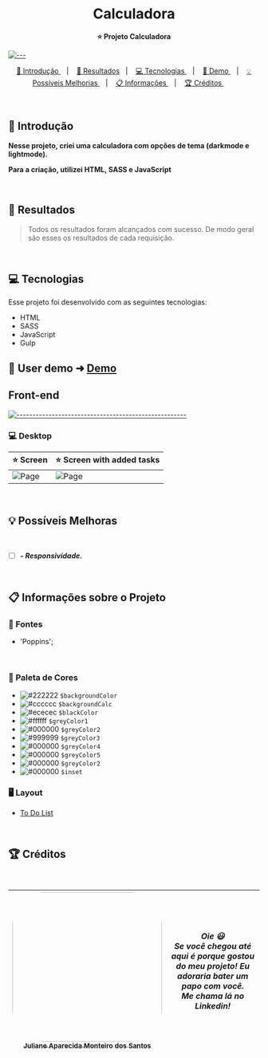 <p align="center">
</p>

<h1 align="center"> Calculadora  </h1>

<p align="center">
  <b> ⭐ Projeto Calculadora </b></br>
</p>

[![---](https://raw.githubusercontent.com/andreasbm/readme/master/assets/lines/colored.png)](#table-of-contents)

<p align="center">
  <a href="#Introdução"> 🧩 Introdução </a>&nbsp;&nbsp;&nbsp;|&nbsp;&nbsp;&nbsp;
  <a href="#Resultados"> 🚀 Resultados</a>&nbsp;&nbsp;&nbsp;|&nbsp;&nbsp;&nbsp;
  <a href="#Tecnologias"> 💻 Tecnologias </a>&nbsp;&nbsp;&nbsp;|&nbsp;&nbsp;&nbsp;
  <a href="#Demo"> 📲 Demo </a>&nbsp;&nbsp;&nbsp;|&nbsp;&nbsp;&nbsp;
  <a href="#Ideias">💡 Possíveis Melhorias </a>&nbsp;&nbsp;&nbsp;|&nbsp;&nbsp;&nbsp;
  <a href="#Informações">📋 Informações </a>&nbsp;&nbsp;&nbsp;|&nbsp;&nbsp;&nbsp;
  <a href="#Creditos"> 🏆 Créditos </a>&nbsp;&nbsp;&nbsp;&nbsp;&nbsp;&nbsp;
</p>

<br/>

<a id="Introdução"></a>

## 🧩 Introdução

   <p>  <b> Nesse projeto, criei uma calculadora com opções de tema (darkmode e lightmode).  </b></p>  
   <p>  <b> Para a criação, utilizei HTML, SASS e JavaScript  </b></p>

<br/>

<a id="Resultados"></a>

## 🚀 Resultados

> Todos os resultados foram alcançados com sucesso. De modo geral são esses os resultados de cada requisição.

<br/>

<a id="Tecnologias"></a>

## 💻 Tecnologias

Esse projeto foi desenvolvido com as seguintes tecnologias:

- HTML
- SASS
- JavaScript
- Gulp
  <br/>

<a id="Demo"></a>

## 📲 User demo ➜ [Demo](https://calculadora-jet-nine.vercel.app/)

## Front-end

</summary>

[![-----------------------------------------------------](https://raw.githubusercontent.com/andreasbm/readme/master/assets/lines/colored.png)](#table-of-contents)

### 💻 Desktop

| ⭐ Screen                                                                               | ⭐ Screen with added tasks                                                                                  |
| --------------------------------------------------------------------------------------- | ----------------------------------------------------------------------------------------------------------- |
| ![Page](https://github.com/JulianeMonteiro/ToDo-Gulp/blob/main/source/images/readme-img.png)| ![Page](https://github.com/JulianeMonteiro/ToDo-Gulp/blob/main/source/images/tasks.png)|

<br />

<a id="Ideias"></a>

## 💡 Possíveis Melhoras

<br />

- [ ] **_- Responsividade._**

<br />

<a id="Informações"></a>

## 📋 Informações sobre o Projeto

### 🔡 Fontes

- 'Poppins';

  <br />

### 🎨 Paleta de Cores

- ![#222222](https://placehold.co/15x15/333333/333333.png) `$backgroundColor`
- ![#cccccc](https://placehold.co/15x15/cad7b2/cad7b2.png) `$backgroundCalc`
- ![#ececec](https://placehold.co/15x15/000000/000000.png) `$blackColor`
- ![#ffffff](https://placehold.co/15x15/666666/666666.png) `$greyColor1`
- ![#000000](https://placehold.co/15x15/444444/444444.png) `$greyColor2`
- ![#999999](https://placehold.co/15x15/999999/999999.png) `$greyColor3`
- ![#000000](https://placehold.co/15x15/aebea3/aebea3.png) `$greyColor4`
- ![#000000](https://placehold.co/15x15/dedddd/dedddd.png) `$greyColor5`
- ![#000000](https://placehold.co/15x15/92a287/92a287.png) `$greyColor2`
- ![#000000](https://placehold.co/15x15/00000045/00000045.png) `$inset`
  <br />

### 🖥️ Layout

- [To Do List](https://www.figma.com/file/kILPE9zDWM4oTzzejMAgSH/Untitled?t=8)

<br />

<a id="Creditos"></a>

## 🏆 Créditos

<br />

<div >

| [<img src="https://avatars.githubusercontent.com/u/51388071?s=400&u=d9972902dc501a7cf903921900605fbcb22367c1&v=4" width=300 style="border-radius: 65px;" ><br><sub> Juliane Aparecida Monteiro dos Santos </sub>](https://www.linkedin.com/in/juliane-aparecida-monteiro-dos-santos/) | **_Oie 😃 <br /> Se você chegou até aqui é porque gostou do meu projeto! Eu adoraria bater um papo com você. <br /> Me chama lá no Linkedin!_** |
| ------------------------------------------------------------------------------------------------------------------------------------------------------------------------------------------------------------------------------------------------------------------------------------- | ----------------------------------------------------------------------------------------------------------------------------------------------- |

</div>
